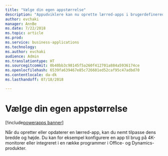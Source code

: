 ```yaml
---
title: "Vælge din egen appstørrelse"
description: "Appudviklere kan nu oprette lærred-apps i brugerdefinerede størrelser"
author: evchaki
manager: AnnBe
ms.date: 7/22/2018
ms.topic: article
ms.prod: 
ms.service: business-applications
ms.technology: 
ms.author: evchaki
audience: Admin
ms.translationtype: HT
ms.sourcegitcommit: 0b40bb3c98145f5a260f412701a884a5936174ce
ms.openlocfilehash: 6539fa639467e85c726601ed52caf95c47adbd70
ms.contentlocale: da-dk
ms.lasthandoff: 07/18/2018

---
```

# <a name="choose-your-own-size-of-app"></a>Vælge din egen appstørrelse

[!include[powerapps banner](../includes/powerapps.md)]




Når du opretter eller opdaterer en lærred-app, kan du nemt tilpasse dens bredde og højde. Du kan for eksempel konfigurere en app til brug på 4K-monitorer eller integreret i en række programmer i Office- og Dynamics-produkter.

